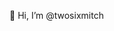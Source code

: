 👋 Hi, I’m @twosixmitch

<!---
twosixmitch/twosixmitch is a ✨ special ✨ repository because its `README.md` (this file) appears on your GitHub profile.
You can click the Preview link to take a look at your changes.
--->
